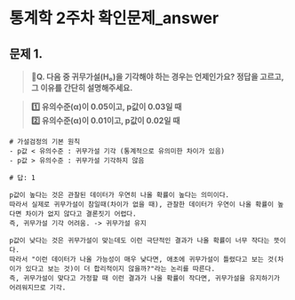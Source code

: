 # 통계학 2주차 확인문제_answer

## 문제 1. 

> **🧚Q. 다음 중 귀무가설(H₀)을 기각해야 하는 경우는 언제인가요? 정답을 고르고, 그 이유를 간단히 설명해주세요.**

> **1️⃣ 유의수준(α)이 0.05이고, p값이 0.03일 때   
2️⃣ 유의수준(α)이 0.01이고, p값이 0.02일 때**

```
# 가설검정의 기본 원칙
- p값 < 유의수준 : 귀무가설 기각 (통계적으로 유의미한 차이가 있음)
- p값 > 유의수준 : 귀무가설 기각하지 않음

# 답: 1

p값이 높다는 것은 관찰된 데이터가 우연히 나올 확률이 높다는 의미이다.
따라서 실제로 귀무가설이 참일때(차이가 없을 때), 관찰한 데이터가 우연이 나올 확률이 높다면 차이가 없지 않다고 결론짓기 어렵다.
즉, 귀무가설 기각 어려움. -> 귀무가설 유지

p값이 낮다는 것은 귀무가설이 맞는데도 이런 극단적인 결과가 나올 확률이 너무 작다는 뜻이다.
따라서 "이런 데이터가 나올 가능성이 매우 낮다면, 애초에 귀무가설이 틀렸다고 보는 것(차이가 있다고 보는 것)이 더 합리적이지 않을까?"라는 논리를 따른다.
즉, 귀무가설이 맞다고 가정할 때 이런 결과가 나올 확률이 작다면, 귀무가설을 유지하기가 어려워지므로 기각.
```
